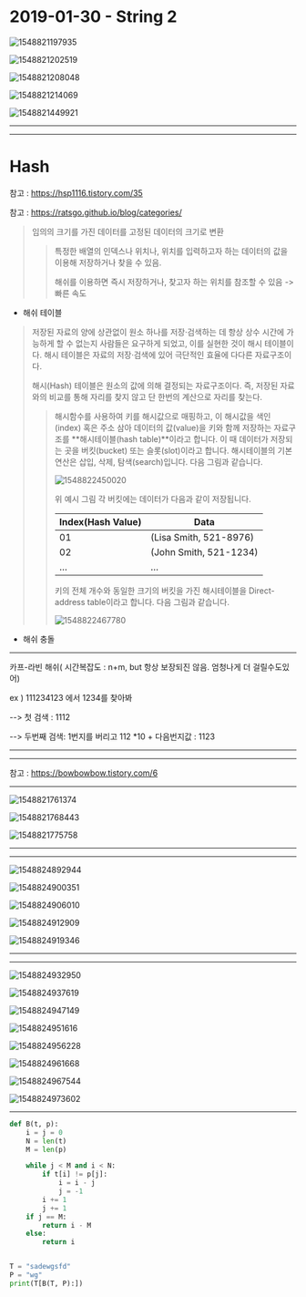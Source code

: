 # 2019-01-30 - String 2

![1548821197935](../typora-user-images/1548821197935.png)

![1548821202519](../typora-user-images/1548821202519.png)

![1548821208048](../typora-user-images/1548821208048.png)

![1548821214069](../typora-user-images/1548821214069.png)

![1548821449921](../typora-user-images/1548821449921.png)

---



---

# Hash

참고 : https://hsp1116.tistory.com/35

참고 : https://ratsgo.github.io/blog/categories/

> 임의의 크기를 가진 데이터를 고정된 데이터의 크기로 변환
>
> > 특정한 배열의 인덱스나 위치나, 위치를 입력하고자 하는 데이터의 값을 이용해 저장하거나 찾을 수 있음.
> >
> > 해쉬를 이용하면 즉시 저장하거나, 찾고자 하는 위치를 참조할 수 있음 -> 빠른 속도

- 해쉬 테이블 

>   저장된 자료의 양에 상관없이 원소 하나를 저장·검색하는 데 항상 상수 시간에 가능하게 할 수 없는지 사람들은 요구하게 되었고, 이를 실현한 것이 해시 테이블이다. 해시 테이블은 자료의 저장·검색에 있어 극단적인 효율에 다다른 자료구조이다.
>
>   해시(Hash) 테이블은 원소의 값에 의해 결정되는 자료구조이다. 즉, 저장된 자료와의 비교를 통해 자리를 찾지 않고 단 한번의 계산으로 자리를 찾는다.
>
> > 해시함수를 사용하여 키를 해시값으로 매핑하고, 이 해시값을 색인(index) 혹은 주소 삼아 데이터의 값(value)을 키와 함께 저장하는 자료구조를 **해시테이블(hash table)**이라고 합니다. 이 때 데이터가 저장되는 곳을 버킷(bucket) 또는 슬롯(slot)이라고 합니다. 해시테이블의 기본 연산은 삽입, 삭제, 탐색(search)입니다. 다음 그림과 같습니다.
> >
> > ![1548822450020](../typora-user-images/1548822450020.png)
> >
> > 위 예시 그림 각 버킷에는 데이터가 다음과 같이 저장됩니다.
> >
> > | Index(Hash Value) | Data                   |
> > | ----------------- | ---------------------- |
> > | 01                | (Lisa Smith, 521-8976) |
> > | 02                | (John Smith, 521-1234) |
> > | …                 | …                      |
> >
> > 키의 전체 개수와 동일한 크기의 버킷을 가진 해시테이블을 Direct-address table이라고 합니다. 다음 그림과 같습니다.
> >
> > ![1548822467780](../typora-user-images/1548822467780.png)

- 해쉬 충돌



---

카프-라빈 해쉬( 시간복잡도 : n+m, but 항상 보장되진 않음. 엄청나게 더 걸릴수도있어)

ex ) 111234123 에서 1234를 찾아봐

--> 첫 검색 : 1112

--> 두번째 검색: 1번지를 버리고 112 *10 + 다음번지값 : 1123 

---







---

참고 : https://bowbowbow.tistory.com/6

---

![1548821761374](../typora-user-images/1548821761374.png)

![1548821768443](../typora-user-images/1548821768443.png)

![1548821775758](../typora-user-images/1548821775758.png)



---



---

![1548824892944](../typora-user-images/1548824892944.png)

![1548824900351](../typora-user-images/1548824900351.png)

![1548824906010](../typora-user-images/1548824906010.png)

![1548824912909](../typora-user-images/1548824912909.png)

![1548824919346](../typora-user-images/1548824919346.png)

---





---

![1548824932950](../typora-user-images/1548824932950.png)

![1548824937619](../typora-user-images/1548824937619.png)

![1548824947149](../typora-user-images/1548824947149.png)

![1548824951616](../typora-user-images/1548824951616.png)

![1548824956228](../typora-user-images/1548824956228.png)

![1548824961668](../typora-user-images/1548824961668.png)

![1548824967544](../typora-user-images/1548824967544.png)

![1548824973602](../typora-user-images/1548824973602.png)

---

```python
def B(t, p):
    i = j = 0
    N = len(t)
    M = len(p)

    while j < M and i < N:
        if t[i] != p[j]:
            i = i - j
            j = -1
        i += 1
        j += 1
    if j == M:
        return i - M
    else:
        return i


T = "sadewgsfd"
P = "wg"
print(T[B(T, P):])
```

